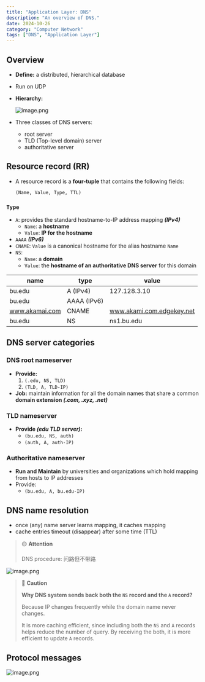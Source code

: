 ```yaml
---
title: "Application Layer: DNS"
description: "An overview of DNS."
date: 2024-10-26
category: "Computer Network"
tags: ["DNS", "Application Layer"]
---
```


## Overview

- **Define:** a distributed, hierarchical database
- Run on UDP
- **Hierarchy:**
    
    ![image.png](/images/blog/DNS/hierarchy.png)
    
- Three classes of DNS servers:
    - root server
    - TLD (Top-level domain) server
    - authoritative server

## Resource record (RR)

- A resource record is a **four-tuple** that contains the following fields:
    
    `(Name, Value, Type, TTL)`
    

### `Type`

- `A`: provides the standard hostname-to-IP address mapping ***(IPv4)***
    - `Name`: a **hostname**
    - `Value`: **IP for the hostname**
- `AAAA` ***(IPv6)***
- `CNAME`: `Value` is a canonical hostname for the alias hostname `Name`
- `NS`:
    - `Name`: a **domain**
    - `Value`: the **hostname of an authoritative DNS server** for this domain

| name | type | value |
| --- | --- | --- |
| bu.edu | A (IPv4) | 127.128.3.10 |
| bu.edu | AAAA (IPv6) |  |
| www.akamai.com | CNAME | www.akami.com.edgekey.net |
| bu.edu | NS | ns1.bu.edu |

## DNS server categories

### DNS root nameserver

- **Provide:**
    1. `(.edu, NS, TLD)`
    2. `(TLD, A, TLD-IP)`
- **Job:** maintain information for all the domain names that share a common **domain extension *(.com, .xyz, .net)***

### TLD nameserver

- **Provide *(edu TLD server)*:**
    - `(bu.edu, NS, auth)`
    - `(auth, A, auth-IP)`

### Authoritative nameserver

- **Run and Maintain** by universities and organizations which hold mapping from hosts to IP addresses
- Provide:
    - `(bu.edu, A, bu.edu-IP)`

## DNS name resolution

- once (any) name server learns mapping, it caches mapping
- cache entries timeout (disappear) after some time (TTL)


> 🟡 **Attention**
> 
> DNS procedure: 问路但不带路

![image.png](/images/blog/DNS/flow.png)

> 🔴 **Caution**
> 
> **Why DNS system sends back both the `NS` record and the `A` record?**
>
>Because IP changes frequently while the domain name never changes.
>
>It is more caching efficient, since including both the `NS` and `A` records helps reduce the number of query. By receiving the both, it is more efficient to update `A` records.


## Protocol messages

![image.png](/images/blog/DNS/msg.png)